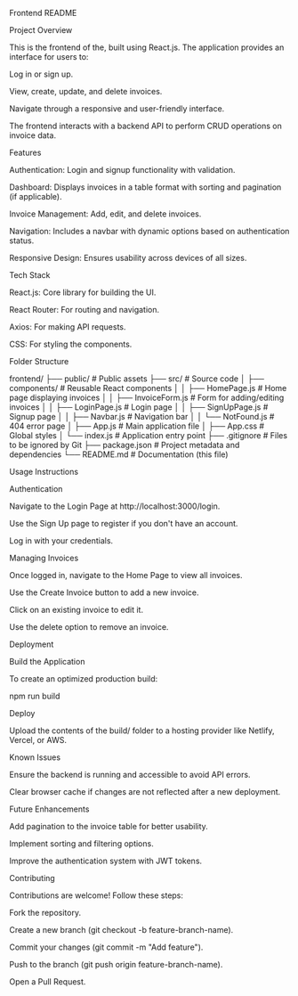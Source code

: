 Frontend README

Project Overview

This is the frontend of the, built using React.js. The application provides an interface for users to:

Log in or sign up.

View, create, update, and delete invoices.

Navigate through a responsive and user-friendly interface.

The frontend interacts with a backend API to perform CRUD operations on invoice data.

Features

Authentication: Login and signup functionality with validation.

Dashboard: Displays invoices in a table format with sorting and pagination (if applicable).

Invoice Management: Add, edit, and delete invoices.

Navigation: Includes a navbar with dynamic options based on authentication status.

Responsive Design: Ensures usability across devices of all sizes.

Tech Stack

React.js: Core library for building the UI.

React Router: For routing and navigation.

Axios: For making API requests.

CSS: For styling the components.

Folder Structure

frontend/
├── public/ # Public assets
├── src/ # Source code
│ ├── components/ # Reusable React components
│ │ ├── HomePage.js # Home page displaying invoices
│ │ ├── InvoiceForm.js # Form for adding/editing invoices
│ │ ├── LoginPage.js # Login page
│ │ ├── SignUpPage.js # Signup page
│ │ ├── Navbar.js # Navigation bar
│ │ └── NotFound.js # 404 error page
│ ├── App.js # Main application file
│ ├── App.css # Global styles
│ └── index.js # Application entry point
├── .gitignore # Files to be ignored by Git
├── package.json # Project metadata and dependencies
└── README.md # Documentation (this file)

Usage Instructions

Authentication

Navigate to the Login Page at http://localhost:3000/login.

Use the Sign Up page to register if you don't have an account.

Log in with your credentials.

Managing Invoices

Once logged in, navigate to the Home Page to view all invoices.

Use the Create Invoice button to add a new invoice.

Click on an existing invoice to edit it.

Use the delete option to remove an invoice.

Deployment

Build the Application

To create an optimized production build:

npm run build

Deploy

Upload the contents of the build/ folder to a hosting provider like Netlify, Vercel, or AWS.

Known Issues

Ensure the backend is running and accessible to avoid API errors.

Clear browser cache if changes are not reflected after a new deployment.

Future Enhancements

Add pagination to the invoice table for better usability.

Implement sorting and filtering options.

Improve the authentication system with JWT tokens.

Contributing

Contributions are welcome! Follow these steps:

Fork the repository.

Create a new branch (git checkout -b feature-branch-name).

Commit your changes (git commit -m "Add feature").

Push to the branch (git push origin feature-branch-name).

Open a Pull Request.

